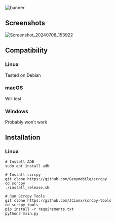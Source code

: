 ![banner](https://github.com/JCionx/scrcpy-tools/assets/92257741/99f6a9ba-c935-4173-9256-15f879aee079)

## Screenshots
![Screenshot_20240708_153922](https://github.com/JCionx/scrcpy-tools/assets/92257741/23dfdb50-96a6-4b72-9083-98da9989d141)

## Compatibility
### Linux
Tested on Debian
### macOS
Will test
### Windows
Probably won't work

## Installation
### Linux
```
# Install ADB
sudo apt install adb

# Install scrcpy
git clone https://github.com/Genymobile/scrcpy
cd scrcpy
./install_release.sh

# Run Scrcpy Tools
git clone https://github.com/JCionx/scrcpy-tools
cd scrcpy-tools
pip install -r requirements.txt
python3 main.py
```
